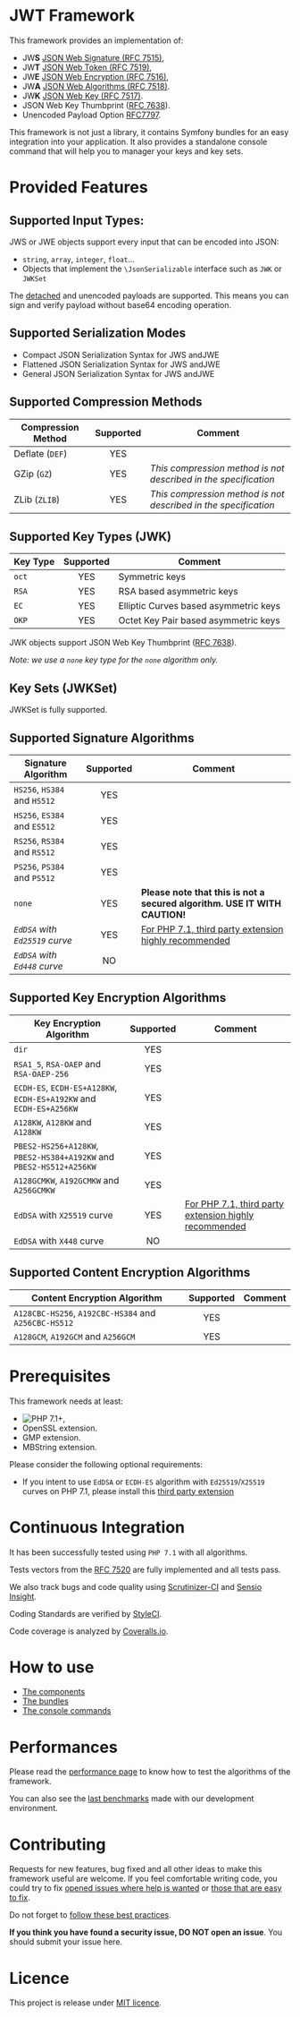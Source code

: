 # JWT Framework

This framework provides an implementation of:

* JW**S** [JSON Web Signature (RFC 7515)](https://tools.ietf.org/html/rfc7515),
* JW**T** [JSON Web Token (RFC 7519)](https://tools.ietf.org/html/rfc7519),
* JW**E** [JSON Web Encryption (RFC 7516)](http://tools.ietf.org/html/rfc7516),
* JW**A** [JSON Web Algorithms (RFC 7518)](http://tools.ietf.org/html/rfc7518).
* JW**K** [JSON Web Key (RFC 7517)](http://tools.ietf.org/html/rfc7517).
* JSON Web Key Thumbprint ([RFC 7638](https://tools.ietf.org/html/rfc7638)).
* Unencoded Payload Option [RFC7797](https://tools.ietf.org/html/rfc7797).

This framework is not just a library, it contains Symfony bundles for an easy integration into your application.
It also provides a standalone console command that will help you to manager your keys and key sets. 

# Provided Features

## Supported Input Types:

JWS or JWE objects support every input that can be encoded into JSON:

* `string`, `array`, `integer`, `float`...
* Objects that implement the `\JsonSerializable` interface such as `JWK` or `JWKSet`

The [detached](https://tools.ietf.org/html/rfc7515#appendix-F) and unencoded payloads are supported.
This means you can sign and verify payload without base64 encoding operation.

## Supported Serialization Modes

* Compact JSON Serialization Syntax for JWS andJWE
* Flattened JSON Serialization Syntax for JWS andJWE
* General JSON Serialization Syntax for JWS andJWE

## Supported Compression Methods

| Compression Method | Supported | Comment                                                         |
| ------------------ |:---------:| --------------------------------------------------------------- |
| Deflate (`DEF`)    | YES       |                                                                 |
| GZip (`GZ`)        | YES       | *This compression method is not described in the specification* |
| ZLib (`ZLIB`)      | YES       | *This compression method is not described in the specification* |

## Supported Key Types (JWK)

| Key Type | Supported | Comment                                      |
| -------- |:---------:| -------------------------------------------- |
| `oct`    | YES       | Symmetric keys                               |
| `RSA`    | YES       | RSA based asymmetric keys                    |
| `EC`     | YES       | Elliptic Curves based asymmetric keys        |
| `OKP`    | YES       | Octet Key Pair based asymmetric keys         |

JWK objects support JSON Web Key Thumbprint ([RFC 7638](https://tools.ietf.org/html/rfc7638)).

*Note: we use a `none` key type for the `none` algorithm only.*

## Key Sets (JWKSet)

JWKSet is fully supported.

## Supported Signature Algorithms

| Signature Algorithm            | Supported | Comment                                                                                            |
| ------------------------------ |:---------:| -------------------------------------------------------------------------------------------------- |
| `HS256`, `HS384` and `HS512`   | YES       |                                                                                                    |
| `HS256`, `ES384` and `ES512`   | YES       |                                                                                                    |
| `RS256`, `RS384` and `RS512`   | YES       |                                                                                                    |
| `PS256`, `PS384` and `PS512`   | YES       |                                                                                                    |
| `none`                         | YES       | **Please note that this is not a secured algorithm. USE IT WITH CAUTION!**                         |
| *`EdDSA` with `Ed25519` curve* | YES       | [For PHP 7.1, third party extension highly recommended](https://github.com/jedisct1/libsodium-php) |
| *`EdDSA` with `Ed448` curve*   | NO        |                                                                                                    |

## Supported Key Encryption Algorithms

| Key Encryption Algorithm                                            | Supported | Comment                                                                                            |
| ------------------------------------------------------------------- |:---------:| -------------------------------------------------------------------------------------------------- |
| `dir`                                                               | YES       |                                                                                                    |
| `RSA1_5`, `RSA-OAEP` and `RSA-OAEP-256`                             | YES       |                                                                                                    |
| `ECDH-ES`, `ECDH-ES+A128KW`, `ECDH-ES+A192KW` and `ECDH-ES+A256KW`  | YES       |                                                                                                    |
| `A128KW`, `A128KW` and `A128KW`                                     | YES       |                                                                                                    |
| `PBES2-HS256+A128KW`, `PBES2-HS384+A192KW` and `PBES2-HS512+A256KW` | YES       |                                                                                                    |
| `A128GCMKW`, `A192GCMKW` and `A256GCMKW`                            | YES       |                                                                                                    |
| `EdDSA` with `X25519` curve                                         | YES       | [For PHP 7.1, third party extension highly recommended](https://github.com/jedisct1/libsodium-php) |
| `EdDSA` with `X448` curve                                           | NO        |                                                                                                    |

## Supported Content Encryption Algorithms

| Content Encryption Algorithm                         | Supported | Comment |
| ---------------------------------------------------- |:---------:| ------- |
| `A128CBC-HS256`, `A192CBC-HS384` and `A256CBC-HS512` | YES       |         |
| `A128GCM`, `A192GCM` and `A256GCM`                   | YES       |         |

# Prerequisites

This framework needs at least:
* ![PHP 7.1+](https://img.shields.io/badge/PHP-7.1%2B-ff69b4.svg),
* OpenSSL extension.
* GMP extension.
* MBString extension.

Please consider the following optional requirements:
* If you intent to use `EdDSA` or `ECDH-ES` algorithm with `Ed25519`/`X25519` curves on PHP 7.1, please install this [third party extension](https://github.com/jedisct1/libsodium-php)

# Continuous Integration

It has been successfully tested using `PHP 7.1` with all algorithms.

Tests vectors from the [RFC 7520](http://tools.ietf.org/html/rfc7520) are fully implemented and all tests pass.

We also track bugs and code quality using [Scrutinizer-CI](https://scrutinizer-ci.com/g/web-token/jwt-framework) and [Sensio Insight](https://insight.sensiolabs.com/projects/b7efa68f-8962-41cf-a2e3-4444426bc95a).

Coding Standards are verified by [StyleCI](https://styleci.io/repos/105997386).

Code coverage is analyzed by [Coveralls.io](https://coveralls.io/github/web-token/jwt-framework).

# How to use

* [The components](component/index.md)
* [The bundles](bundle/index.md)
* [The console commands](console/index.md)

# Performances

Please read the [performance page](benchmarks/index.md) to know how to test the algorithms of the framework.

You can also see the [last benchmarks](benchmarks/results.md) made with our development environment.

# Contributing

Requests for new features, bug fixed and all other ideas to make this framework useful are welcome.
If you feel comfortable writing code, you could try to fix [opened issues where help is wanted](https://github.com/web-token/jwt-framework/labels/help+wanted) or [those that are easy to fix](https://github.com/web-token/jwt-framework/labels/easy-pick).

Do not forget to [follow these best practices](https://github.com/web-token/jwt-framework/.github/CONTRIBUTING.md).

**If you think you have found a security issue, DO NOT open an issue**. You should submit your issue here. 

# Licence

This project is release under [MIT licence](LICENSE.md).
